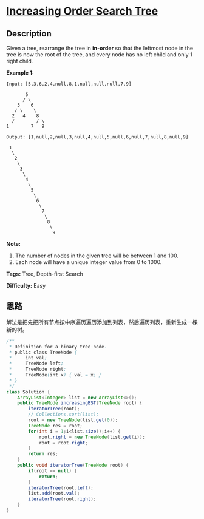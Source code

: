# [Increasing Order Search Tree][title]

## Description

Given a tree, rearrange the tree in **in-order** so that the leftmost node in the tree is now the root of the tree, and every node has no left child and only 1 right child.

**Example 1:**

```
Input: [5,3,6,2,4,null,8,1,null,null,null,7,9]

       5
      / \
    3    6
   / \    \
  2   4    8
  /        / \
1        7   9

Output: [1,null,2,null,3,null,4,null,5,null,6,null,7,null,8,null,9]

 1
  \
   2
    \
     3
      \
       4
        \
         5
          \
           6
            \
             7
              \
               8
                \
                 9  
```

**Note:**

1. The number of nodes in the given tree will be between 1 and 100.
2. Each node will have a unique integer value from 0 to 1000.

**Tags:** Tree, Depth-first Search

**Difficulty:** Easy

## 思路

解法是把先把所有节点按中序遍历遍历添加到列表，然后遍历列表，重新生成一棵新的树。

``` java
/**
 * Definition for a binary tree node.
 * public class TreeNode {
 *     int val;
 *     TreeNode left;
 *     TreeNode right;
 *     TreeNode(int x) { val = x; }
 * }
 */
class Solution {
    ArrayList<Integer> list = new ArrayList<>();
    public TreeNode increasingBST(TreeNode root) {
        iteratorTree(root);
        // Collections.sort(list);
        root = new TreeNode(list.get(0));
        TreeNode res = root;
        for(int i = 1;i<list.size();i++) {
            root.right = new TreeNode(list.get(i));
            root = root.right;
        }
        return res;
    }
    public void iteratorTree(TreeNode root) {
        if(root == null) {
            return;
        }
        iteratorTree(root.left);
        list.add(root.val);
        iteratorTree(root.right);
    }
}
```

[title]: https://leetcode.com/problems/increasing-order-search-tree
